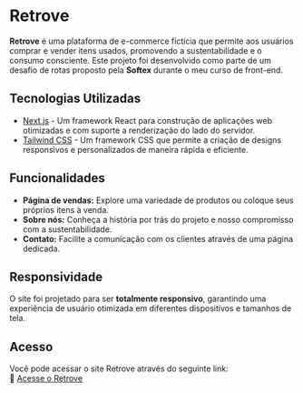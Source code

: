 # Retrove

**Retrove** é uma plataforma de e-commerce fictícia que permite aos usuários comprar e vender itens usados, promovendo a sustentabilidade e o consumo consciente. Este projeto foi desenvolvido como parte de um desafio de rotas proposto pela **Softex** durante o meu curso de front-end.

## Tecnologias Utilizadas

- [Next.js](https://nextjs.org/) - Um framework React para construção de aplicações web otimizadas e com suporte a renderização do lado do servidor.
- [Tailwind CSS](https://tailwindcss.com/) - Um framework CSS que permite a criação de designs responsivos e personalizados de maneira rápida e eficiente.

## Funcionalidades

- **Página de vendas:** Explore uma variedade de produtos ou coloque seus próprios itens à venda.
- **Sobre nós:** Conheça a história por trás do projeto e nosso compromisso com a sustentabilidade.
- **Contato:** Facilite a comunicação com os clientes através de uma página dedicada.

## Responsividade

O site foi projetado para ser **totalmente responsivo**, garantindo uma experiência de usuário otimizada em diferentes dispositivos e tamanhos de tela.

## Acesso

Você pode acessar o site Retrove através do seguinte link:  
🔗 [Acesse o Retrove](https://retrove.vercel.app/)
